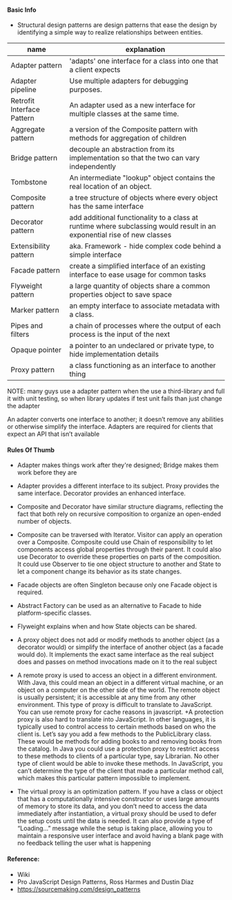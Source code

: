 #### Basic Info
+ Structural design patterns are design patterns that ease the design by identifying a simple way to realize relationships between entities.

name | explanation | 
--- | --- |
Adapter pattern | 'adapts' one interface for a class into one that a client expects
Adapter pipeline |  Use multiple adapters for debugging purposes.
Retrofit Interface Pattern | An adapter used as a new interface for multiple classes at the same time.
Aggregate pattern | a version of the Composite pattern with methods for aggregation of children
Bridge pattern | decouple an abstraction from its implementation so that the two can vary independently
Tombstone | An intermediate "lookup" object contains the real location of an object.
Composite pattern | a tree structure of objects where every object has the same interface
Decorator pattern | add additional functionality to a class at runtime where subclassing would result in an exponential rise of new classes
Extensibility pattern | aka. Framework - hide complex code behind a simple interface
Facade pattern | create a simplified interface of an existing interface to ease usage for common tasks
Flyweight pattern | a large quantity of objects share a common properties object to save space
Marker pattern | an empty interface to associate metadata with a class.
Pipes and filters | a chain of processes where the output of each process is the input of the next
Opaque pointer | a pointer to an undeclared or private type, to hide implementation details
Proxy pattern | a class functioning as an interface to another thing


NOTE: many guys use a adapter pattern when the use a third-library and full it with unit testing, so when 
library updates if test unit fails than just change the adapter

An adapter converts one interface to another; it doesn’t remove any abilities
or otherwise simplify the interface. Adapters are required for clients that expect an API
that isn’t available

#### Rules Of Thumb
+ Adapter makes things work after they're designed; Bridge makes them work before they are
+ Adapter provides a different interface to its subject. Proxy provides the same interface. Decorator provides an enhanced interface.
+ Composite and Decorator have similar structure diagrams, reflecting the fact that both rely on recursive composition to organize an open-ended number of objects.
+ Composite can be traversed with Iterator. Visitor can apply an operation over a Composite. Composite could use Chain of responsibility to let components access global properties through their parent. It could also use Decorator to override these properties on parts of the composition. It could use Observer to tie one object structure to another and State to let a component change its behavior as its state changes.
+ Facade objects are often Singleton because only one Facade object is required.
+ Abstract Factory can be used as an alternative to Facade to hide platform-specific classes.
+ Flyweight explains when and how State objects can be shared.

+ A proxy object does not add or modify methods to another object (as a decorator would) or simplify the interface of another object (as a facade would do). It implements the exact same interface as the real subject does and passes on method invocations made on it to the real subject
+ A remote proxy is used to access an object in a different environment. With Java, this could mean an object in a different virtual machine, or an object on a computer on the other side of the world. The remote object is usually persistent; it is accessible at any time from any other environment. This type of proxy is difficult to translate to JavaScript. You can use remote proxy for cache reasons in javascript.
+A protection proxy is also hard to translate into JavaScript. In other languages, it is typically used to control access to certain methods based on who the client is. Let’s say you add a few methods to the PublicLibrary class. These would be methods for adding books to and removing books from the catalog. In Java you could use a protection proxy to restrict access to these methods to clients of a particular type, say Librarian. No other type of client would be able to invoke these methods. In JavaScript, you can’t determine the type of the client that made a particular method call, which makes this particular pattern impossible to implement. 
+ The virtual proxy is an optimization pattern. If you have a class or object that has a computationally intensive constructor or uses large amounts of memory to store its data, and you don’t need to access the data immediately after instantiation, a virtual proxy should be used to defer the setup costs until the data is needed. It can also provide a type of “Loading...” message while the setup is taking place, allowing you to maintain a responsive user interface and avoid having a blank page with no feedback telling the user what is happening


#### Reference:
+ Wiki
+ Pro JavaScript Design Patterns, Ross Harmes and Dustin Diaz
+ https://sourcemaking.com/design_patterns
